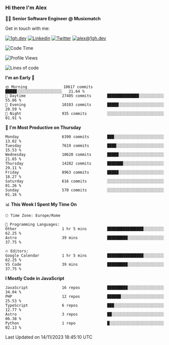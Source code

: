 ### Hi there I'm Alex

👨‍💻 __Senior Software Engineer @ Musixmatch__

Get in touch with me:

[![1gh.dev](https://img.shields.io/static/v1?label=1gh.dev&message=%20&color=red&logo=&style=flat-square&logoColor=white)](https://www.1gh.dev/)
[![Linkedin](https://img.shields.io/static/v1?label=Linkedin&message=%20&color=blue&logo=Linkedin&style=flat-square&logoColor=white)](https://linkedin.com/in/alexghirelli)
[![Twitter](https://img.shields.io/static/v1?label=Twitter&message=%20&color=blue&logo=Twitter&style=flat-square&logoColor=white)](https://twitter.com/alexGhirelli)
[![alex@1gh.dev](https://img.shields.io/static/v1?label=alex@1gh.dev&message=%20&color=red&logo=gmail&style=flat-square&logoColor=white)](mailto:alex@1gh.dev)

<!--START_SECTION:waka-->
![Code Time](http://img.shields.io/badge/Code%20Time-7%2C622%20hrs%2050%20mins-blue)

![Profile Views](http://img.shields.io/badge/Profile%20Views-3-blue)

![Lines of code](https://img.shields.io/badge/From%20Hello%20World%20I%27ve%20Written-143.0%20million%20lines%20of%20code-blue)

**I'm an Early 🐤** 

```text
🌞 Morning                10617 commits       █████░░░░░░░░░░░░░░░░░░░░   21.64 % 
🌆 Daytime                27405 commits       ██████████████░░░░░░░░░░░   55.86 % 
🌃 Evening                10103 commits       █████░░░░░░░░░░░░░░░░░░░░   20.59 % 
🌙 Night                  935 commits         ░░░░░░░░░░░░░░░░░░░░░░░░░   01.91 % 
```
📅 **I'm Most Productive on Thursday** 

```text
Monday                   6390 commits        ███░░░░░░░░░░░░░░░░░░░░░░   13.02 % 
Tuesday                  7619 commits        ████░░░░░░░░░░░░░░░░░░░░░   15.53 % 
Wednesday                10620 commits       █████░░░░░░░░░░░░░░░░░░░░   21.65 % 
Thursday                 14282 commits       ███████░░░░░░░░░░░░░░░░░░   29.11 % 
Friday                   8963 commits        █████░░░░░░░░░░░░░░░░░░░░   18.27 % 
Saturday                 616 commits         ░░░░░░░░░░░░░░░░░░░░░░░░░   01.26 % 
Sunday                   570 commits         ░░░░░░░░░░░░░░░░░░░░░░░░░   01.16 % 
```


📊 **This Week I Spent My Time On** 

```text
🕑︎ Time Zone: Europe/Rome

💬 Programming Languages: 
Other                    1 hr 5 mins         ████████████████░░░░░░░░░   62.25 % 
Astro                    39 mins             █████████░░░░░░░░░░░░░░░░   37.75 % 

🔥 Editors: 
Google Calendar          1 hr 5 mins         ████████████████░░░░░░░░░   62.25 % 
VS Code                  39 mins             █████████░░░░░░░░░░░░░░░░   37.75 % 
```

**I Mostly Code in JavaScript** 

```text
JavaScript               16 repos            █████████░░░░░░░░░░░░░░░░   34.04 % 
PHP                      12 repos            ██████░░░░░░░░░░░░░░░░░░░   25.53 % 
TypeScript               6 repos             ███░░░░░░░░░░░░░░░░░░░░░░   12.77 % 
Astro                    3 repos             ██░░░░░░░░░░░░░░░░░░░░░░░   06.38 % 
Python                   1 repo              █░░░░░░░░░░░░░░░░░░░░░░░░   02.13 % 
```




 Last Updated on 14/11/2023 18:45:10 UTC
<!--END_SECTION:waka-->
